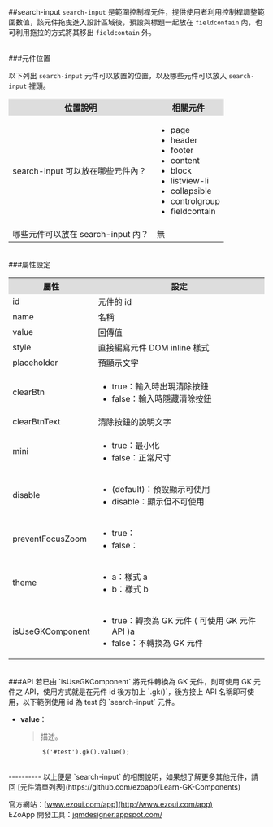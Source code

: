 ##search-input
`search-input` 是範圍控制桿元件，提供使用者利用控制桿調整範圍數值，該元件拖曳進入設計區域後，預設與標題一起放在 `fieldcontain` 內，也可利用拖拉的方式將其移出 `fieldcontain` 外。	  

<br/>
###元件位置

以下列出 `search-input` 元件可以放置的位置，以及哪些元件可以放入 `search-input` 裡頭。
<table>
<tr>
<th style="background:#ddd;">位置說明</th>
<th style="background:#ddd;">相關元件</th>
</tr>
<tr>
<td>search-input 可以放在哪些元件內？
</td>
<td>
<ul>
<li>page</li>
<li>header</li>
<li>footer</li>
<li>content</li>
<li>block</li>
<li>listview-li</li>
<li>collapsible</li>
<li>controlgroup</li>
<li>fieldcontain</li>
</ul>
</td>
</tr>
<tr>
<td>哪些元件可以放在 search-input 內？</td>
<td>無</td>
</tr>
</table>

<br/>
###屬性設定
<table>

<tr>
<th style="background:#ddd;">屬性</th>
<th style="background:#ddd;">設定</th>
</tr>

<tr>
<td>id</td>
<td>元件的 id</td>
</tr>

<tr>
<td>name</td>
<td>名稱</td>
</tr>

<tr>
<td>value</td>
<td>回傳值</td>
</tr>

<tr>
<td>style</td>
<td>直接編寫元件 DOM inline 樣式</td>
</tr>

<tr>
<td>placeholder</td>
<td>預顯示文字</td>
</tr>

<tr>
<td>clearBtn</td>
<td>
<ul>
<li>true：輸入時出現清除按鈕</li>
<li>false：輸入時隱藏清除按鈕</li>
</ul></td>
</tr>

<tr>
<td>clearBtnText</td>
<td>清除按鈕的說明文字</td>
</tr>

<tr>
<td>mini</td>
<td><ul>
<li>true：最小化</li>
<li>false：正常尺寸</li>
</ul></td>
</tr>

<tr>
<td>disable</td>
<td><ul>
<li>(default)：預設顯示可使用</li>
<li>disable：顯示但不可使用</li>
</ul></td>
</tr>

<tr>
<td>preventFocusZoom</td>
<td><ul>
<li>true：</li>
<li>false：</li>
</ul></td>
</tr>

<tr>
<td>theme</td>
<td><ul>
<li>a：樣式 a</li>
<li>b：樣式 b</li>
</ul></td>
</tr>

<tr>
<td>isUseGKComponent</td>
<td><ul>
<li>true：轉換為 GK 元件 ( 可使用 GK 元件 API )a</li>
<li>false：不轉換為 GK 元件</li>
</ul></td>
</tr>

</table>

<br/>
###API
若已由 `isUseGKComponent` 將元件轉換為 GK 元件，則可使用 GK 元件之 API，使用方式就是在元件 id 後方加上 `.gk()`，後方接上 API 名稱即可使用，以下範例使用 id 為 test 的 `search-input` 元件。

- **value**：  
  	> 描述。

			$('#test').gk().value();


<br/>
----------
以上便是 `search-input` 的相關說明，如果想了解更多其他元件，請回 [元件清單列表](https://github.com/ezoapp/Learn-GK-Components)  

官方網站：[www.ezoui.com/app](http://www.ezoui.com/app)  
EZoApp 開發工具：[jqmdesigner.appspot.com/](http://jqmdesigner.appspot.com/)




